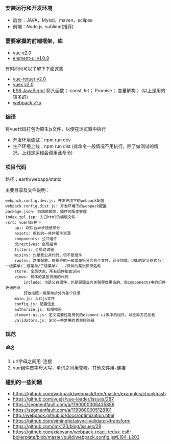 ### 安装运行和开发环境
* 后台：JAVA，Mysql，maven，eclipse
* 前端：Node.js, sublime(推荐)

### 需要掌握的前端框架，库
* [vue v2.0](https://vuefe.cn/v2/guide/)
* [element-ui v1.0.9](http://element.eleme.io/1.0/#/zh-CN/component/installation) 

有时间也可以了解下下面这些   

* [vue-rotuer v2.0](https://router.vuejs.org/zh-cn/)
* [vuex v2.0](https://vuex.vuejs.org/zh-cn/)
* [ES6 JavaScript](http://es6.ruanyifeng.com/)
    箭头函数；
    const, let；
    Promise；
    变量解构；
    (以上是用的较多的)
* [webpack v1.x](http://webpack.github.io/)


### 编译
将vue代码打包为原生js文件，以便在浏览器中执行
* 开发环境调试：npm run dev
* 生产环境上线：npm run dist (此命令一般情况不用执行，除了做测试的情况。上线是运维会调用此命令)


### 项目代码
路径：earth/webapp/static

主要目录及文件说明：
```
webpack.config.dev.js: 开发环境下的webpack配置
webpack.config.dist.js: 开发环境下的webpack配置
package.json: 前端依赖库，插件的版本管理
index.tpl.jsp: 入口html的模版文件
/src: vue代码在下
    api: 跟后台异步通信部分
    assets: 用到的一些非组件资源
    components: 公共组件
    directives: 全局指令
    filters: 全局过滤器
    mixins: 也是些公共代码，但不是组件
    routes: 路由配置，根据导航一级菜单拆分为各个文件，异步加载。URL的定义格式为：一级菜单/二级菜单/三级菜单/.../具体的某张页面名称
    store: 全局状态，所有组件都能访问
    views: 具体的某张页面的代码
        include: 也是公共组件，但是是跟业务关联程度更高的，而components中的组件更通用点
        其他按照一级菜单拆分为各个目录
    main.js: 入口js文件
    config.js: 配置信息
    authorize.js: 权限校验
    element-ui.js: 定义需要经常用到的element-ui库中的组件，以全局方式加载
    validators.js: 定义一些常用的表单校验器
```

### 规范

##### 命名
1. url字母之间用```-```连接
2. vue组件首字母大写，单词之间用驼峰。其他文件用```-```连接



### 碰到的一些问题
* https://github.com/webpack/webpack/tree/master/examples/chunkhash
* https://github.com/vuejs/vue-loader/issues/287
* https://segmentfault.com/a/1190000006435886
* https://segmentfault.com/a/1190000005128101
* http://webpack.github.io/docs/optimization.html
* https://github.com/yiminghe/async-validator#transform
* https://github.com/lmk123/blog/issues/28
* https://github.com/xiaoyann/webpack-react-redux-es6-boilerplate/blob/master/build/webpack.config.js#L184-L203
